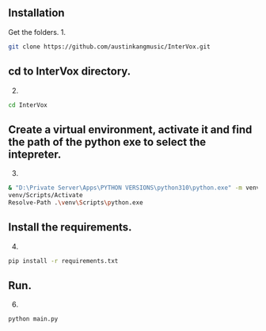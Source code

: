 ## Installation
Get the folders.
1.
```bash
git clone https://github.com/austinkangmusic/InterVox.git
```

## cd to InterVox directory.
2.
```bash
cd InterVox
```

## Create a virtual environment, activate it and find the path of the python exe to select the intepreter.
3.
```bash
& "D:\Private Server\Apps\PYTHON VERSIONS\python310\python.exe" -m venv venv
venv/Scripts/Activate
Resolve-Path .\venv\Scripts\python.exe
```

## Install the requirements.
4.
```bash
pip install -r requirements.txt
```






## Run.
6.
```bash
python main.py
```

